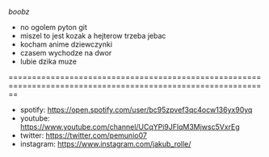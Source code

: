 *boobz*

- no ogolem pyton git
- miszel to jest kozak a hejterow trzeba jebac
- kocham anime dziewczynki
- czasem wychodze na dwor
- lubie dzika muze

==============================================================================================================

- spotify: https://open.spotify.com/user/bc95zpvef3qc4ocw136yx90yq
- youtube: https://www.youtube.com/channel/UCqYPi9JFlqM3Mjwsc5VxrEg
- twitter: https://twitter.com/pemunio07
- instagram: https://www.instagram.com/jakub_rolle/
